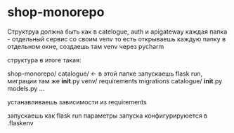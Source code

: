 # shop-monorepo

Структруа должна быть как в catelogue, auth и apigateway
каждая папка - отдельный сервис со своим venv
то есть открываешь каждую папку в отдельном окне, создаешь там venv через pycharm

структура в итоге такая:

shop-monorepo/
  catalogue/ <- в этой папке запускаешь flask run, миграции там же
     __init__.py
     venv/
     requirements
     migrations
     catalogue/
       __init__.py
       models.py
       ...

 устанавливаешь зависимости из requirements

 запускаешь как flask run
 параметры запуска конфигурируюется в .flaskenv